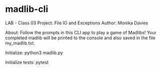 # madlib-cli

LAB - Class 03
Project: File IO and Exceptions
Author: Monika Davies

About:
Follow the prompts in this CLI app to play a game of Madlibs!
Your completed madlib will be printed to the console and also
saved in the file my_madlib.txt.

Initialize:
python3 madlib.py

Initialize tests:
pytest